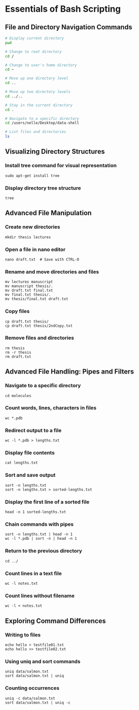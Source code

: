 # Essentials of Bash Scripting

## File and Directory Navigation Commands

```bash
# Display current directory
pwd

# Change to root directory
cd /

# Change to user's home directory
cd ~

# Move up one directory level
cd ..

# Move up two directory levels
cd ../..

# Stay in the current directory
cd .

# Navigate to a specific directory
cd /users/nelle/Desktop/data-shell

# List files and directories
ls
````
## Visualizing Directory Structures
### Install tree command for visual representation
```
sudo apt-get install tree
```
### Display directory tree structure
```
tree
```
## Advanced File Manipulation
### Create new directories
```
mkdir thesis lectures
```
### Open a file in nano editor
```
nano draft.txt  # Save with CTRL-O 
```
### Rename and move directories and files
```
mv lectures manuscript
mv manuscript thesis/.
mv draft.txt final.txt
mv final.txt thesis/.
mv thesis/final.txt draft.txt
```
### Copy files
```
cp draft.txt thesis/
cp draft.txt thesis/2ndCopy.txt
```
### Remove files and directories
```
rm thesis
rm -r thesis
rm draft.txt
```
## Advanced File Handling: Pipes and Filters
### Navigate to a specific directory
```
cd molecules
```
### Count words, lines, characters in files
```
wc *.pdb
```
### Redirect output to a file
```
wc -l *.pdb > lengths.txt
```
### Display file contents
```
cat lengths.txt
```
### Sort and save output
```
sort -n lengths.txt
sort -n lengths.txt > sorted-lengths.txt
```
### Display the first line of a sorted file
```
head -n 1 sorted-lengths.txt
```
### Chain commands with pipes
```
sort -n lengths.txt | head -n 1
wc -l *.pdb | sort -n | head -n 1
```
### Return to the previous directory
```
cd ../
```
### Count lines in a text file
```
wc -l notes.txt
```
### Count lines without filename
```
wc -l < notes.txt
```

## Exploring Command Differences
### Writing to files
```
echo hello > testfile01.txt
echo hello >> testfile02.txt
```
### Using uniq and sort commands
```
uniq data/salmon.txt
sort data/salmon.txt | uniq
```
### Counting occurrences
```
uniq -c data/salmon.txt
sort data/salmon.txt | uniq -c
```
